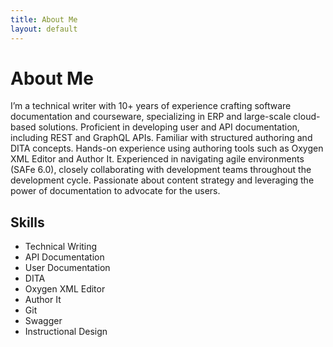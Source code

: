 ```yaml
---
title: About Me
layout: default
---
```


# About Me

I’m a technical writer with 10+ years of experience crafting software documentation and courseware, specializing in ERP and large-scale cloud-based solutions. Proficient in developing user and API documentation, including REST and GraphQL APIs. Familiar with structured authoring and DITA concepts. Hands-on experience using authoring tools such as Oxygen XML Editor and Author It. Experienced in navigating agile environments (SAFe 6.0), closely collaborating with development teams throughout the development cycle. Passionate about content strategy and leveraging the power of documentation to advocate for the users.

## Skills

* Technical Writing
* API Documentation
* User Documentation
* DITA
* Oxygen XML Editor
* Author It
* Git
* Swagger
* Instructional Design
